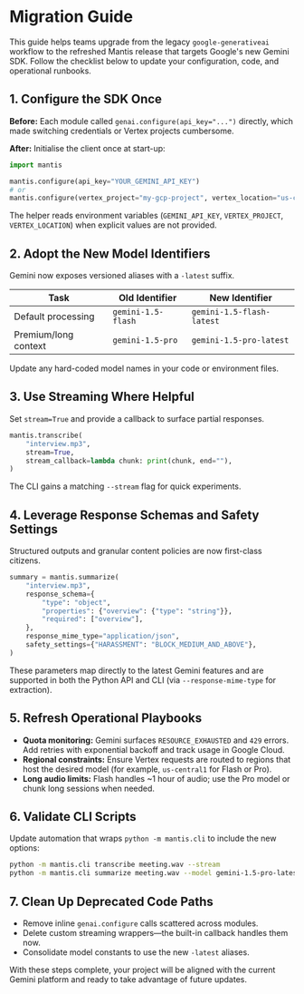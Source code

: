 # Migration Guide

This guide helps teams upgrade from the legacy `google-generativeai` workflow to
the refreshed Mantis release that targets Google's new Gemini SDK. Follow the
checklist below to update your configuration, code, and operational runbooks.

## 1. Configure the SDK Once

**Before:** Each module called `genai.configure(api_key="...")` directly, which
made switching credentials or Vertex projects cumbersome.

**After:** Initialise the client once at start-up:

```python
import mantis

mantis.configure(api_key="YOUR_GEMINI_API_KEY")
# or
mantis.configure(vertex_project="my-gcp-project", vertex_location="us-central1")
```

The helper reads environment variables (`GEMINI_API_KEY`, `VERTEX_PROJECT`,
`VERTEX_LOCATION`) when explicit values are not provided.

## 2. Adopt the New Model Identifiers

Gemini now exposes versioned aliases with a `-latest` suffix.

| Task | Old Identifier | New Identifier |
|------|----------------|----------------|
| Default processing | `gemini-1.5-flash` | `gemini-1.5-flash-latest` |
| Premium/long context | `gemini-1.5-pro` | `gemini-1.5-pro-latest` |

Update any hard-coded model names in your code or environment files.

## 3. Use Streaming Where Helpful

Set `stream=True` and provide a callback to surface partial responses.

```python
mantis.transcribe(
    "interview.mp3",
    stream=True,
    stream_callback=lambda chunk: print(chunk, end=""),
)
```

The CLI gains a matching `--stream` flag for quick experiments.

## 4. Leverage Response Schemas and Safety Settings

Structured outputs and granular content policies are now first-class citizens.

```python
summary = mantis.summarize(
    "interview.mp3",
    response_schema={
        "type": "object",
        "properties": {"overview": {"type": "string"}},
        "required": ["overview"],
    },
    response_mime_type="application/json",
    safety_settings={"HARASSMENT": "BLOCK_MEDIUM_AND_ABOVE"},
)
```

These parameters map directly to the latest Gemini features and are supported in
both the Python API and CLI (via `--response-mime-type` for extraction).

## 5. Refresh Operational Playbooks

- **Quota monitoring:** Gemini surfaces `RESOURCE_EXHAUSTED` and `429` errors.
  Add retries with exponential backoff and track usage in Google Cloud.
- **Regional constraints:** Ensure Vertex requests are routed to regions that
  host the desired model (for example, `us-central1` for Flash or Pro).
- **Long audio limits:** Flash handles ~1 hour of audio; use the Pro model or
  chunk long sessions when needed.

## 6. Validate CLI Scripts

Update automation that wraps `python -m mantis.cli` to include the new options:

```bash
python -m mantis.cli transcribe meeting.wav --stream
python -m mantis.cli summarize meeting.wav --model gemini-1.5-pro-latest
```

## 7. Clean Up Deprecated Code Paths

- Remove inline `genai.configure` calls scattered across modules.
- Delete custom streaming wrappers—the built-in callback handles them now.
- Consolidate model constants to use the new `-latest` aliases.

With these steps complete, your project will be aligned with the current Gemini
platform and ready to take advantage of future updates.

